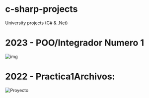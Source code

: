 # c-sharp-projects
University projects (C# &amp; .Net)
#
# 2023 - POO/Integrador Numero 1
![img](https://user-images.githubusercontent.com/55418564/220986872-155e1d0c-23a0-4fc4-a2ac-e1d6e1b90ed9.png)
#
# 2022 - Practica1Archivos:
![Proyecto](https://user-images.githubusercontent.com/55418564/199398001-deb15ad4-8015-4016-841e-2a5c462738ca.png)
